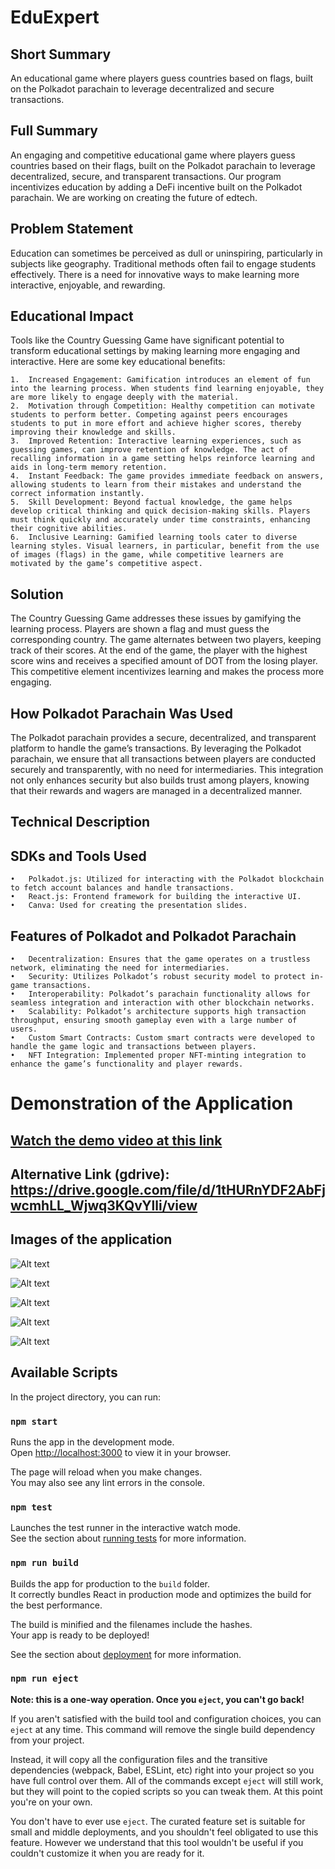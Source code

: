 # EduExpert

## Short Summary

An educational game where players guess countries based on flags, built on the Polkadot parachain to leverage decentralized and secure transactions.

## Full Summary

An engaging and competitive educational game where players guess countries based on their flags, built on the Polkadot parachain to leverage decentralized, secure, and transparent transactions. Our program incentivizes education by adding a DeFi incentive built on the Polkadot parachain. We are working on creating the future of edtech.

## Problem Statement

Education can sometimes be perceived as dull or uninspiring, particularly in subjects like geography. Traditional methods often fail to engage students effectively. There is a need for innovative ways to make learning more interactive, enjoyable, and rewarding.

## Educational Impact

Tools like the Country Guessing Game have significant potential to transform educational settings by making learning more engaging and interactive. Here are some key educational benefits:

	1.	Increased Engagement: Gamification introduces an element of fun into the learning process. When students find learning enjoyable, they are more likely to engage deeply with the material.
	2.	Motivation through Competition: Healthy competition can motivate students to perform better. Competing against peers encourages students to put in more effort and achieve higher scores, thereby improving their knowledge and skills.
	3.	Improved Retention: Interactive learning experiences, such as guessing games, can improve retention of knowledge. The act of recalling information in a game setting helps reinforce learning and aids in long-term memory retention.
	4.	Instant Feedback: The game provides immediate feedback on answers, allowing students to learn from their mistakes and understand the correct information instantly.
	5.	Skill Development: Beyond factual knowledge, the game helps develop critical thinking and quick decision-making skills. Players must think quickly and accurately under time constraints, enhancing their cognitive abilities.
	6.	Inclusive Learning: Gamified learning tools cater to diverse learning styles. Visual learners, in particular, benefit from the use of images (flags) in the game, while competitive learners are motivated by the game’s competitive aspect.

## Solution

The Country Guessing Game addresses these issues by gamifying the learning process. Players are shown a flag and must guess the corresponding country. The game alternates between two players, keeping track of their scores. At the end of the game, the player with the highest score wins and receives a specified amount of DOT from the losing player. This competitive element incentivizes learning and makes the process more engaging.

## How Polkadot Parachain Was Used

The Polkadot parachain provides a secure, decentralized, and transparent platform to handle the game’s transactions. By leveraging the Polkadot parachain, we ensure that all transactions between players are conducted securely and transparently, with no need for intermediaries. This integration not only enhances security but also builds trust among players, knowing that their rewards and wagers are managed in a decentralized manner.

## Technical Description

## SDKs and Tools Used

	•	Polkadot.js: Utilized for interacting with the Polkadot blockchain to fetch account balances and handle transactions.
	•	React.js: Frontend framework for building the interactive UI.
	•	Canva: Used for creating the presentation slides.

## Features of Polkadot and Polkadot Parachain

	•	Decentralization: Ensures that the game operates on a trustless network, eliminating the need for intermediaries.
	•	Security: Utilizes Polkadot’s robust security model to protect in-game transactions.
	•	Interoperability: Polkadot’s parachain functionality allows for seamless integration and interaction with other blockchain networks.
	•	Scalability: Polkadot’s architecture supports high transaction throughput, ensuring smooth gameplay even with a large number of users.
	•	Custom Smart Contracts: Custom smart contracts were developed to handle the game logic and transactions between players.
	•	NFT Integration: Implemented proper NFT-minting integration to enhance the game’s functionality and player rewards.

# Demonstration of the Application

## [Watch the demo video at this link](demo/demo.mp4)

## Alternative Link (gdrive): https://drive.google.com/file/d/1tHURnYDF2AbFjwcmhLL_Wjwq3KQvYlli/view

## Images of the application

![Alt text](/demo/ss1.png)

![Alt text](/demo/ss2.png)

![Alt text](/demo/ss3.png)

![Alt text](/demo/ss4.png)

![Alt text](/demo/ss5.png)


## Available Scripts

In the project directory, you can run:

### `npm start`

Runs the app in the development mode.\
Open [http://localhost:3000](http://localhost:3000) to view it in your browser.

The page will reload when you make changes.\
You may also see any lint errors in the console.

### `npm test`

Launches the test runner in the interactive watch mode.\
See the section about [running tests](https://facebook.github.io/create-react-app/docs/running-tests) for more information.

### `npm run build`

Builds the app for production to the `build` folder.\
It correctly bundles React in production mode and optimizes the build for the best performance.

The build is minified and the filenames include the hashes.\
Your app is ready to be deployed!

See the section about [deployment](https://facebook.github.io/create-react-app/docs/deployment) for more information.

### `npm run eject`

**Note: this is a one-way operation. Once you `eject`, you can't go back!**

If you aren't satisfied with the build tool and configuration choices, you can `eject` at any time. This command will remove the single build dependency from your project.

Instead, it will copy all the configuration files and the transitive dependencies (webpack, Babel, ESLint, etc) right into your project so you have full control over them. All of the commands except `eject` will still work, but they will point to the copied scripts so you can tweak them. At this point you're on your own.

You don't have to ever use `eject`. The curated feature set is suitable for small and middle deployments, and you shouldn't feel obligated to use this feature. However we understand that this tool wouldn't be useful if you couldn't customize it when you are ready for it.
